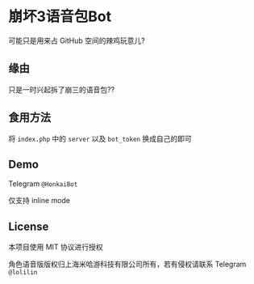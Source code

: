
# 崩坏3语音包Bot
可能只是用来占 GitHub 空间的辣鸡玩意儿?

## 缘由

只是一时兴起拆了崩三的语音包??

## 食用方法

将 `index.php` 中的 `server` 以及 `bot_token` 换成自己的即可

## Demo

Telegram `@HonkaiBot`

仅支持 inline mode


## License

本项目使用 MIT 协议进行授权

角色语音版版权归上海米哈游科技有限公司所有，若有侵权请联系 Telegram `@lolilin`